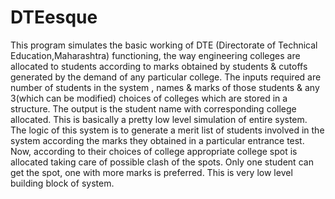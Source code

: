# DTEesque


This program simulates the basic working of DTE (Directorate of Technical Education,Maharashtra) functioning, the way  engineering colleges are allocated to students according to marks obtained by students & cutoffs generated by the demand of any particular college. 
    The inputs required are number of students in the system , names & marks of those students & any 3(which can be modified) choices of colleges which are stored in a structure. The output is the student name with corresponding college allocated.  This is basically a pretty low level simulation of entire system.
    The logic of this system is to generate a merit list of students involved in the system according the marks they obtained in a particular entrance test. Now, according to their choices of college appropriate college spot is allocated taking care of possible clash of the spots. Only one student can get the spot, one with more marks is preferred. This is very low level building block of system.
